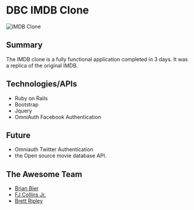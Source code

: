 # DBC IMDB Clone

![IMDB Clone][logo]

[logo]: https://66.media.tumblr.com/72dceeb5be43491f22935d8457e263d9/tumblr_o6vbhml77m1ubupxao1_1280.png "IMDB clone"


## Summary

The IMDB clone is a fully functional application completed in 3 days. It was a replica of the original IMDB. 

## Technologies/APIs

* Ruby on Rails
* Bootstrap
* Jquery 
* OmniAuth Facebook Authentication

## Future 

* Omniauth Twitter Authentication
* the Open source movie database API.

## The Awesome Team

* [Brian Bier](https://github.com/brianbier)
* [FJ Collins Jr.](https://github.com/FJunior225)
* [Brett Ripley](https://github.com/drumguy16)


